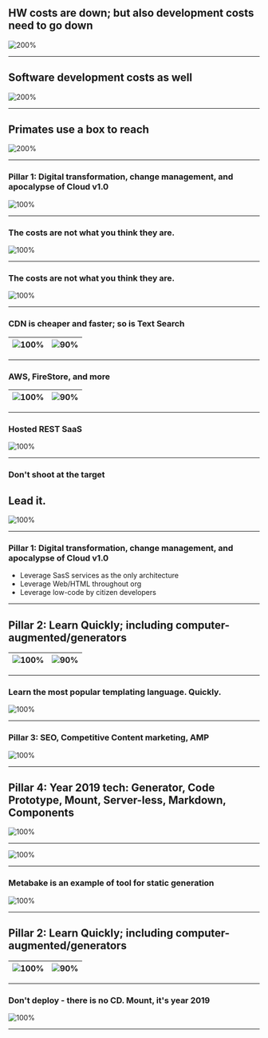 <!-- $theme: default -->
<!-- prerender: true -->
<!-- page_number: true -->
<!-- $size: 16:9 -->
<!-- footer: mBake.org -->
## HW costs are down; but also development costs need to go down

![200%](sol/01storage.gif)

---

## Software development costs as well

![200%](sol/02form.png)

---

## Primates use a box to reach

![200%](logo.jpg)

---

### Pillar 1: Digital transformation, change management, and apocalypse of Cloud v1.0
![100%](sol/10cloud.png)

---

###  The costs are not what you think they are.
![100%](sol/11pizza.jpg)

---

###  The costs are not what you think they are.
![100%](sol/11pizza.jpg)

---

### CDN is cheaper and faster; so is Text Search 
|![100%](sol/12cdn.png)|![90%](sol/13fts.png)|
|:-:|:-:|

---

### AWS, FireStore, and more
|![100%](sol/14aws.png)|![90%](sol/15fstore.jpg)|
|:-:|:-:|

---

###  Hosted REST SaaS 
![100%](sol/18df.png)

---

###  Don't shoot at the target
## Lead it. 
![100%](sol/19aim.png)

---

### Pillar 1: Digital transformation, change management, and apocalypse of Cloud v1.0
- Leverage SasS services as the only architecture
- Leverage Web/HTML throughout org
- Leverage low-code by citizen developers

---

## Pillar 2: Learn Quickly; including computer-augmented/generators
|![100%](sol/20book.png)|![90%](sol/20gen.png)|
|:-:|:-:|

---

### Learn the most popular templating language. Quickly.
![100%](sol/21puf.png)

---

### Pillar 3: SEO, Competitive Content marketing, AMP
![100%](sol/30seo.gif)

---

## Pillar 4: Year 2019 tech: Generator, Code Prototype, Mount, Server-less, Markdown, Components
![100%](sol/40auto.png)

---

![100%](sol/41lowcode.png)

---

### Metabake is an example of tool for static generation
![100%](sol/43meta.png)

---

## Pillar 2: Learn Quickly; including computer-augmented/generators
|![100%](sol/47ampC.png)|![90%](sol/48jqBar.png)|
|:-:|:-:|

---

### Don't deploy - there is no CD. Mount, it's year 2019
![100%](sol/49duck.png)

---

